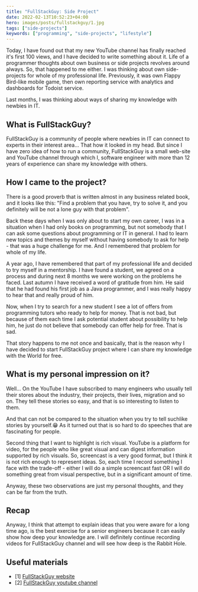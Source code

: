 ```yaml
---
title: "FullStackGuy: Side Project"
date: 2022-02-13T10:52:23+04:00
hero: images/posts/fullstackguy/1.jpg
tags: ["side-projects"]
keywords: ["programming", "side-projects", "lifestyle"]
---
```


Today, I have found out that my new YouTube channel has finally reached it's first 100 views, and I have decided to write something about it.
Life of a programmer thoughts about own business or side projects revolves around always. So, that happened to me either.
I was thinking about own side-projects for whole of my professional life. Previously, it was own Flappy Bird-like mobile game, then own 
reporting service with analytics and dashboards for Todoist service. 

Last months, I was thinking about ways of sharing my knowledge with newbies in IT.

## What is FullStackGuy?
FullStackGuy is a community of people where newbies in IT can connect to experts in their interest area... That how it looked in my head.
But since I have zero idea of how to run a community, FullStackGuy is a small web-site and YouTube channel through which I, software engineer
with more than 12 years of experience can share my knowledge with others.

## How I came to the project?
There is a good proverb that is written almost in any business related book, and it looks like this:
"Find a problem that you have, try to solve it, and you definitely will be not a lone guy with that problem".

Back these days when I was only about to start my own career, I was in a situation when I had only books on programming, but not somebody that I can 
ask some questions about programming or IT in general. I had to learn new topics and themes by myself without having somebody to ask for help - that was a 
huge challenge for me. And I remembered that problem for whole of my life.

A year ago, I have remembered that part of my professional life and decided to try myself in a mentorship. I have found a student, 
we agreed on a process and during next 8 months we were working on the problems he faced. Last autumn I have received a word of gratitude from him.
He said that he had found his first job as a Java programmer, and I was really happy to hear that and really proud of him.

Now, when I try to search for a new student I see a lot of offers from programming tutors who ready to help for money. That is not bad, but because of them
each time I ask potential student about possibility to help him, he just do not believe that somebody can offer help for free. That is sad. 

That story happens to me not once and basically, that is the reason why I have decided to start FullStackGuy project where I can share my knowledge with 
the World for free.

## What is my personal impression on it?
Well... On the YouTube I have subscribed to many engineers who usually tell their stores about the industry, their projects, their lives, migration and so on.
They tell these stories so easy, and that is so interesting to listen to them.

And that can not be compared to the situation when you try to tell suchlike stories by yourself.😁
As it turned out that is so hard to do speeches that are fascinating for people.

Second thing that I want to highlight is rich visual. YouTube is a platform for video, for the people who like great visual and can
digest information supported by rich visuals. So, screencast is a very good format, but I think it is not rich enough to represent ideas.
So, each time I record something I face with the trade-off - either I will do a simple screencast fast OR I will do something great from visual perspective, but
in a significant amount of time.

Anyway, these two observations are just my personal thoughts, and they can be far from the truth.

## Recap
Anyway, I think that attempt to explain ideas that you were aware for a long time ago, is the best exercise for a senior engineers because it 
can easily show how deep your knowledge are. I will definitely continue recording videos for FullStackGuy channel and will see how deep is the Rabbit Hole.

## Useful materials
* [1] [FullStackGuy website](https://www.fullstackguy.ru)
* [2] [FullStackGuy youtube channel](https://www.youtube.com/channel/UC2oyEaWybm66PdP0g4hKLKA)